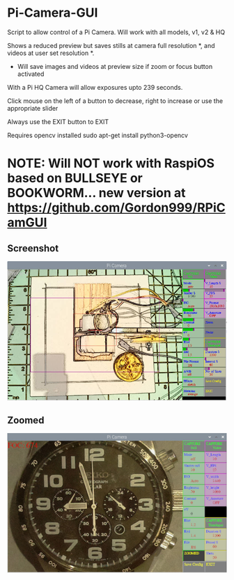 # Pi-Camera-GUI

Script to allow control of a Pi Camera. Will work with all models, v1, v2 & HQ

Shows a reduced preview but saves stills at camera full resolution *, and videos at user set resolution *.

* Will save images and videos at preview size if zoom or focus button activated

With a Pi HQ Camera will allow exposures upto 239 seconds.

Click mouse on the left of a button to decrease, right to increase or use the appropriate slider

Always use the EXIT button to EXIT

Requires opencv installed  sudo apt-get install python3-opencv


# NOTE: Will NOT work with RaspiOS based on BULLSEYE or BOOKWORM... new version at https://github.com/Gordon999/RPiCamGUI

## Screenshot

![screenshot](screenshot.jpg)

## Zoomed

![screenshot](zoomed.jpg)
